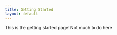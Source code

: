 ```yaml
---
title: Getting Started
layout: default
---
```


This is the getting started page! Not much to do here
